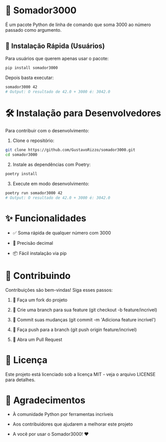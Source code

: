 # 🔢 Somador3000

É um pacote Python de linha de comando que soma 3000 ao número passado como argumento.


## 🚀 Instalação Rápida (Usuários)

Para usuários que querem apenas usar o pacote:

```bash
pip install somador3000
```

Depois basta executar:

```bash
somador3000 42
# Output: O resultado de 42.0 + 3000 é: 3042.0
```


# 🛠 Instalação para Desenvolvedores
Para contribuir com o desenvolvimento:

1. Clone o repositório:

```bash
git clone https://github.com/GustavoRizzo/somador3000.git
cd somador3000
```

2. Instale as dependências com Poetry:

```bash
poetry install
```

3. Execute em modo desenvolvimento:

```bash
poetry run somador3000 42
# Output: O resultado de 42.0 + 3000 é: 3042.0
```


# ✨ Funcionalidades

- ✅ Soma rápida de qualquer número com 3000

- 🎯 Precisão decimal

- 📦 Fácil instalação via pip


# 🤝 Contribuindo

Contribuições são bem-vindas! Siga esses passos:

1. 🍴 Faça um fork do projeto

2. 🌿 Crie uma branch para sua feature (git checkout -b feature/incrivel)

3. 💾 Commit suas mudanças (git commit -m 'Adiciona feature incrível')

4. 🚀 Faça push para a branch (git push origin feature/incrivel)

5. 🔄 Abra um Pull Request


# 📜 Licença

Este projeto está licenciado sob a licença MIT - veja o arquivo LICENSE para detalhes.


# 🙏 Agradecimentos

- À comunidade Python por ferramentas incríveis

- Aos contribuidores que ajudarem a melhorar este projeto

- A você por usar o Somador3000! ❤️
